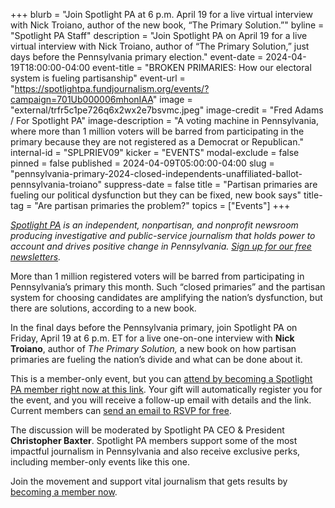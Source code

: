 +++
blurb = "Join Spotlight PA at 6 p.m. April 19 for a live virtual interview with Nick Troiano, author of the new book, “The Primary Solution.”"
byline = "Spotlight PA Staff"
description = "Join Spotlight PA on April 19 for a live virtual interview with Nick Troiano, author of “The Primary Solution,” just days before the Pennsylvania primary election."
event-date = 2024-04-19T18:00:00-04:00
event-title = "BROKEN PRIMARIES: How our electoral system is fueling partisanship"
event-url = "https://spotlightpa.fundjournalism.org/events/?campaign=701Ub000006mhonIAA"
image = "external/trfr5c1pe726q6x2wx2e7bsvmc.jpeg"
image-credit = "Fred Adams / For Spotlight PA"
image-description = "A voting machine in Pennsylvania, where more than 1 million voters will be barred from participating in the primary because they are not registered as a Democrat or Republican."
internal-id = "SPLPRIEV09"
kicker = "EVENTS"
modal-exclude = false
pinned = false
published = 2024-04-09T05:00:00-04:00
slug = "pennsylvania-primary-2024-closed-independents-unaffiliated-ballot-pennsylvania-troiano"
suppress-date = false
title = "Partisan primaries are fueling our political dysfunction but they can be fixed, new book says"
title-tag = "Are partisan primaries the problem?"
topics = ["Events"]
+++

<a href="https://www.spotlightpa.org/"><em>Spotlight PA</em></a><em> is an independent, nonpartisan, and nonprofit newsroom producing investigative and public-service journalism that holds power to account and drives positive change in Pennsylvania. </em><a href="https://www.spotlightpa.org/newsletters"><em>Sign up for our free newsletters</em></a><em>.</em>

More than 1 million registered voters will be barred from participating in Pennsylvania’s primary this month. Such “closed primaries” and the partisan system for choosing candidates are amplifying the nation’s dysfunction, but there are solutions, according to a new book.

In the final days before the Pennsylvania primary, join Spotlight PA on Friday, April 19 at 6 p.m. ET for a live one-on-one interview with <strong>Nick Troiano</strong>, author of <em>The Primary Solution, </em>a new book on how partisan primaries are fueling the nation’s divide and what can be done about it.

This is a member-only event, but you can <a href="https://spotlightpa.fundjournalism.org/events/?campaign=701Ub000006mhonIAA">attend by becoming a Spotlight PA member right now at this link</a>. Your gift will automatically register you for the event, and you will receive a follow-up email with details and the link. Current members can <a href="mailto:membership@spotlightpa.org">send an email to RSVP for free</a>.

The discussion will be moderated by Spotlight PA CEO &amp; President <strong>Christopher Baxter</strong>. Spotlight PA members support some of the most impactful journalism in Pennsylvania and also receive exclusive perks, including member-only events like this one.

Join the movement and support vital journalism that gets results by <a href="https://spotlightpa.fundjournalism.org/events/?campaign=701Ub000006mhonIAA">becoming a member now</a>.

